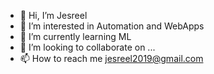 - 👋 Hi, I’m Jesreel
- 👀 I’m interested in Automation and WebApps
- 🌱 I’m currently learning ML
- 💞️ I’m looking to collaborate on ...
- 📫 How to reach me jesreel2019@gmail.com

<!---
RegEx24/RegEx24 is a ✨ special ✨ repository because its `README.md` (this file) appears on your GitHub profile.
You can click the Preview link to take a look at your changes.
--->
